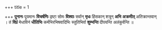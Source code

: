 +++
title = 1

+++
**पुनानः** पूयमानः **विचर्षणिः** द्रष्टा सोमः **विश्वाः** सर्वान् **मृधः** हिंसकान् शत्रून् **अभि** **अक्रमीत्** अतिक्रान्तवान् । तं **विप्रं** मेधाविनं **धीतिभिः** कर्मभिरभिषवादिभिः स्तुतिभिर्वा **शुम्भन्ति** दीपयन्ति अलंकुर्वन्ति ॥